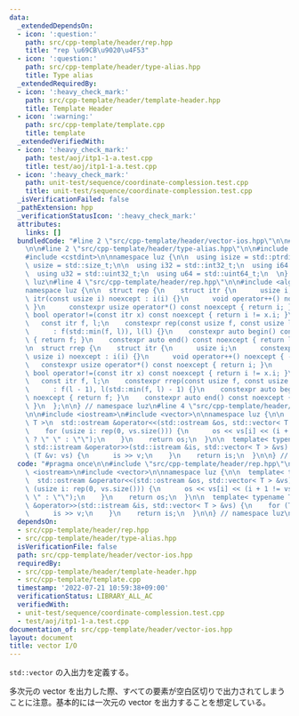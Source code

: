 ```yaml
---
data:
  _extendedDependsOn:
  - icon: ':question:'
    path: src/cpp-template/header/rep.hpp
    title: "rep \u69CB\u9020\u4F53"
  - icon: ':question:'
    path: src/cpp-template/header/type-alias.hpp
    title: Type alias
  _extendedRequiredBy:
  - icon: ':heavy_check_mark:'
    path: src/cpp-template/header/template-header.hpp
    title: Template Header
  - icon: ':warning:'
    path: src/cpp-template/template.cpp
    title: template
  _extendedVerifiedWith:
  - icon: ':heavy_check_mark:'
    path: test/aoj/itp1-1-a.test.cpp
    title: test/aoj/itp1-1-a.test.cpp
  - icon: ':heavy_check_mark:'
    path: unit-test/sequence/coordinate-complession.test.cpp
    title: unit-test/sequence/coordinate-complession.test.cpp
  _isVerificationFailed: false
  _pathExtension: hpp
  _verificationStatusIcon: ':heavy_check_mark:'
  attributes:
    links: []
  bundledCode: "#line 2 \"src/cpp-template/header/vector-ios.hpp\"\n\n#line 2 \"src/cpp-template/header/rep.hpp\"\
    \n\n#line 2 \"src/cpp-template/header/type-alias.hpp\"\n\n#include <cstddef>\n\
    #include <cstdint>\n\nnamespace luz {\n\n  using isize = std::ptrdiff_t;\n  using\
    \ usize = std::size_t;\n\n  using i32 = std::int32_t;\n  using i64 = std::int64_t;\n\
    \  using u32 = std::uint32_t;\n  using u64 = std::uint64_t;\n  \n} // namespace\
    \ luz\n#line 4 \"src/cpp-template/header/rep.hpp\"\n\n#include <algorithm>\n\n\
    namespace luz {\n\n  struct rep {\n    struct itr {\n      usize i;\n      constexpr\
    \ itr(const usize i) noexcept : i(i) {}\n      void operator++() noexcept { ++i;\
    \ }\n      constexpr usize operator*() const noexcept { return i; }\n      constexpr\
    \ bool operator!=(const itr x) const noexcept { return i != x.i; }\n    };\n \
    \   const itr f, l;\n    constexpr rep(const usize f, const usize l) noexcept\n\
    \      : f(std::min(f, l)), l(l) {}\n    constexpr auto begin() const noexcept\
    \ { return f; }\n    constexpr auto end() const noexcept { return l; }\n  };\n\
    \n  struct rrep {\n    struct itr {\n      usize i;\n      constexpr itr(const\
    \ usize i) noexcept : i(i) {}\n      void operator++() noexcept { --i; }\n   \
    \   constexpr usize operator*() const noexcept { return i; }\n      constexpr\
    \ bool operator!=(const itr x) const noexcept { return i != x.i; }\n    };\n \
    \   const itr f, l;\n    constexpr rrep(const usize f, const usize l) noexcept\n\
    \      : f(l - 1), l(std::min(f, l) - 1) {}\n    constexpr auto begin() const\
    \ noexcept { return f; }\n    constexpr auto end() const noexcept { return l;\
    \ }\n  };\n\n} // namespace luz\n#line 4 \"src/cpp-template/header/vector-ios.hpp\"\
    \n\n#include <iostream>\n#include <vector>\n\nnamespace luz {\n\n  template< typename\
    \ T >\n  std::ostream &operator<<(std::ostream &os, std::vector< T > &vs) {\n\
    \    for (usize i: rep(0, vs.size())) {\n      os << vs[i] << (i + 1 != vs.size()\
    \ ? \" \" : \"\");\n    }\n    return os;\n  }\n\n  template< typename T >\n \
    \ std::istream &operator>>(std::istream &is, std::vector< T > &vs) {\n    for\
    \ (T &v: vs) {\n      is >> v;\n    }\n    return is;\n  }\n\n} // namespace luz\n"
  code: "#pragma once\n\n#include \"src/cpp-template/header/rep.hpp\"\n\n#include\
    \ <iostream>\n#include <vector>\n\nnamespace luz {\n\n  template< typename T >\n\
    \  std::ostream &operator<<(std::ostream &os, std::vector< T > &vs) {\n    for\
    \ (usize i: rep(0, vs.size())) {\n      os << vs[i] << (i + 1 != vs.size() ? \"\
    \ \" : \"\");\n    }\n    return os;\n  }\n\n  template< typename T >\n  std::istream\
    \ &operator>>(std::istream &is, std::vector< T > &vs) {\n    for (T &v: vs) {\n\
    \      is >> v;\n    }\n    return is;\n  }\n\n} // namespace luz\n"
  dependsOn:
  - src/cpp-template/header/rep.hpp
  - src/cpp-template/header/type-alias.hpp
  isVerificationFile: false
  path: src/cpp-template/header/vector-ios.hpp
  requiredBy:
  - src/cpp-template/header/template-header.hpp
  - src/cpp-template/template.cpp
  timestamp: '2022-07-21 10:59:38+09:00'
  verificationStatus: LIBRARY_ALL_AC
  verifiedWith:
  - unit-test/sequence/coordinate-complession.test.cpp
  - test/aoj/itp1-1-a.test.cpp
documentation_of: src/cpp-template/header/vector-ios.hpp
layout: document
title: vector I/O
---
```


`std::vector` の入出力を定義する。

多次元の vector を出力した際、すべての要素が空白区切りで出力されてしまうことに注意。基本的には一次元の vector を出力することを想定している。
